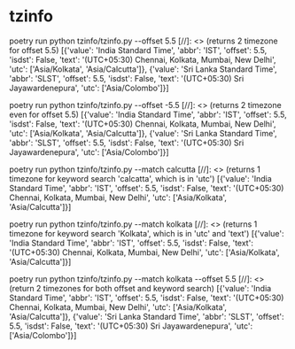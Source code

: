 # tzinfo

poetry run python tzinfo/tzinfo.py --offset 5.5			[//]: <> (returns 2 timezone for offset 5.5)
[{'value': 'India Standard Time', 'abbr': 'IST', 'offset': 5.5, 'isdst': False, 'text': '(UTC+05:30) Chennai, Kolkata, Mumbai, New Delhi', 'utc': ['Asia/Kolkata', 'Asia/Calcutta']}, {'value': 'Sri Lanka Standard Time', 'abbr': 'SLST', 'offset': 5.5, 'isdst': False, 'text': '(UTC+05:30) Sri Jayawardenepura', 'utc': ['Asia/Colombo']}]

poetry run python tzinfo/tzinfo.py --offset -5.5		[//]: <> (returns 2 timezone even for offset 5.5)
[{'value': 'India Standard Time', 'abbr': 'IST', 'offset': 5.5, 'isdst': False, 'text': '(UTC+05:30) Chennai, Kolkata, Mumbai, New Delhi', 'utc': ['Asia/Kolkata', 'Asia/Calcutta']}, {'value': 'Sri Lanka Standard Time', 'abbr': 'SLST', 'offset': 5.5, 'isdst': False, 'text': '(UTC+05:30) Sri Jayawardenepura', 'utc': ['Asia/Colombo']}]


poetry run python tzinfo/tzinfo.py --match calcutta 		[//]: <> (returns 1 timezone for keyword search 'calcatta', which is in 'utc')
[{'value': 'India Standard Time', 'abbr': 'IST', 'offset': 5.5, 'isdst': False, 'text': '(UTC+05:30) Chennai, Kolkata, Mumbai, New Delhi', 'utc': ['Asia/Kolkata', 'Asia/Calcutta']}]

poetry run python tzinfo/tzinfo.py --match kolkata 		[//]: <> (returns 1 timezone for keyword search 'Kolkata', which is in 'utc' and 'text')
[{'value': 'India Standard Time', 'abbr': 'IST', 'offset': 5.5, 'isdst': False, 'text': '(UTC+05:30) Chennai, Kolkata, Mumbai, New Delhi', 'utc': ['Asia/Kolkata', 'Asia/Calcutta']}]


poetry run python tzinfo/tzinfo.py --match kolkata --offset 5.5		[//]: <> (return 2 timezones for both offset and keyword search)
[{'value': 'India Standard Time', 'abbr': 'IST', 'offset': 5.5, 'isdst': False, 'text': '(UTC+05:30) Chennai, Kolkata, Mumbai, New Delhi', 'utc': ['Asia/Kolkata', 'Asia/Calcutta']}, {'value': 'Sri Lanka Standard Time', 'abbr': 'SLST', 'offset': 5.5, 'isdst': False, 'text': '(UTC+05:30) Sri Jayawardenepura', 'utc': ['Asia/Colombo']}]
